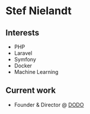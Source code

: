 # Stef Nielandt
## Interests
- PHP
- Laravel
- Symfony
- Docker
- Machine Learning
## Current work
- Founder & Director @ [DODO](https://dodocode.be/)
